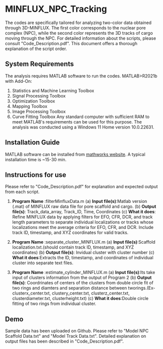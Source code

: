 # MINFLUX_NPC_Tracking
The codes are specifically tailored for analyzing two-color data obtained through 3D-MINFLUX. The first color corresponds to the nuclear pore complex (NPC), while the second color represents the 3D tracks of cargo moving through the NPC. For detailed information about the scripts, please consult "Code_Description.pdf". This document offers a thorough explanation of the script order.
## System Requirements
The analysis requires MATLAB software to run the codes.
MATLAB>R2021b with Add-On:
1. Statistics and Machine Learning Toolbox
2. Signal Processing Toolbox
3. Optimization Toolbox
4. Mapping Toolbox
5. Image Processing Toolbox
6. Curve Fitting Toolbox
Any standard computer with sufficient RAM to meet MATLAB's requirements can be used for this purpose. The analysis was conducted using a Windows 11 Home version 10.0.22631.

## Installation Guide
MATLAB software can be installed from [mathworks website](https://www.mathworks.com/help/install/install-products.html). A typical installation time is ~15-30 min.

## Instructions for use
Please refer to "Code_Description.pdf" for explanation and expected output from each script.
1. **Program Name** :filterMinfluxData.m
(a) **Input file(s)**:Matlab version (.mat) of MINFLUX raw data file for pore scaffold and cargo.
(b) **Output file(s)**:	Track_data_array, Track_ID, Time, Coordinates
(c) **What it does**: Refine MINFLUX data by applying filters for EFO, CFR, DCR, and track length parameters to separate individual localizations or tracks whose localizations meet the average criteria for EFO, CFR, and DCR. Include track ID, timestamp, and XYZ coordinates for valid tracks.

2. **Program Name** :separate_cluster_MINFLUX.m
(a) **Input file(s)**:Scaffold localization.txt.(should contain track ID, timestamp, and XYZ coordinates)
(b) **Output file(s)**:	Invidual cluster with cluster number
(c) **What it does**:Extracts the ID, timestamp, and coordinates of individual cluster into separate text files.

3. **Program Name** :estimate_cylinder_MINFLUX.m
(a) **Input file(s)**:Its take input of clusters information from the output of Program 2
(b) **Output file(s)**:	Coordrinates of centers of the clusters from double circle fit of two rings and diamters and separation distance between tworings.(Ex- 
clusterx_center.txt, clustery_center.txt, clusterz_center.txt, clusterdiameter.txt, clusterheight.txt)
(c) **What it does**:Double circle fitting of  two rings from individual cluster.

   
## Demo
Sample data has been uploaded on Github. Please refer to "Model NPC Scaffold Data.txt" and "Model Track Data.txt". Detailed explanation on output files has been described in "Code_Description.pdf".  


